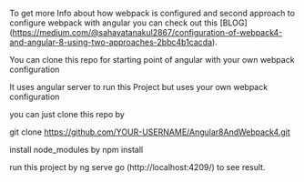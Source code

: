 To get more Info about how webpack is configured and second approach to configure webpack with angular you can check out this [BLOG] (https://medium.com/@sahayatanakul2867/configuration-of-webpack4-and-angular-8-using-two-approaches-2bbc4b1cacda).

You can clone this repo for starting point of angular with your own webpack configuration

It uses angular server to run this Project but uses your own webpack configuration

you can just clone this repo by

git clone https://github.com/YOUR-USERNAME/Angular8AndWebpack4.git

install node_modules by npm install

run this project by ng serve go (http://localhost:4209/) to see result.
